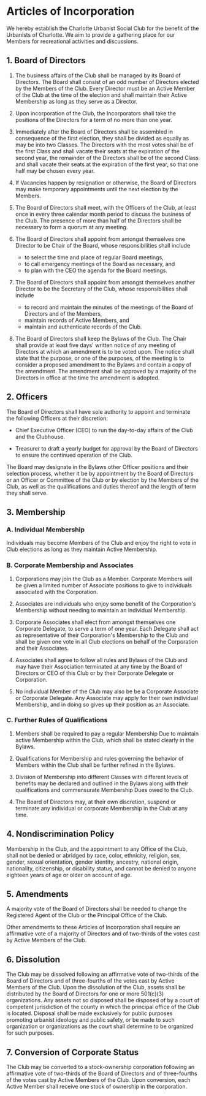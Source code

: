 # Articles of Incorporation

We hereby establish the Charlotte Urbanist Social Club for the benefit of the Urbanists of Charlotte.
We aim to provide a gathering place for our Members
for recreational activities and discussions.

## 1. Board of Directors

1. The business affairs of the Club shall be managed by its Board of Directors.
The Board shall consist of an odd number of Directors elected by the Members of the Club.
Every Director must be an Active Member of the Club at the time of the election and shall maintain their Active Membership as long as they serve as a Director.

1. Upon incorporation of the Club, the Incorporators shall take the positions of the Directors for a term of no more than one year.

1. Immediately after the Board of Directors shall be assembled in consequence of the first election, they shall be divided as equally as may be into two Classes.
The Directors with the most votes shall be of the first Class and shall vacate their seats at the expiration of the second year,
the remainder of the Directors shall be of the second Class and shall vacate their seats at the expiration of the first year,
so that one half may be chosen every year.

1. If Vacancies happen by resignation or otherwise, the Board of Directors may make temporary appointments until the next election by the Members.

1. The Board of Directors shall meet, with the Officers of the Club, at least once in every three calendar month period to discuss the business of the Club.
The presence of more than half of the Directors shall be necessary to form a quorum at any meeting.

1. The Board of Directors shall appoint from amongst themselves one Director to be Chair of the Board, whose responsibilities shall include
    * to select the time and place of regular Board meetings,
    * to call emergency meetings of the Board as necessary,
      and
    * to plan with the CEO the agenda for the Board meetings.

1. The Board of Directors shall appoint from amongst themselves another Director to be the Secretary of the Club, whose responsibilities shall include
    * to record and maintain the minutes of the meetings of the Board of Directors and of the Members,
    * maintain records of Active Members,
      and
    * maintain and authenticate records of the Club.

1. The Board of Directors shall keep the Bylaws of the Club.
The Chair shall provide at least five days' written notice of any meeting of Directors at which an amendment is to be voted upon.
The notice shall state that the purpose, or one of the purposes, of the meeting is to consider a proposed amendment to the Bylaws and contain a copy of the amendment.
The amendment shall be approved by a majority of the Directors in office at the time the amendment is adopted.

## 2. Officers

The Board of Directors shall have sole authority to appoint and terminate the following Officers at their discretion:

* Chief Executive Officer (CEO) to run the day-to-day affairs of the Club and the Clubhouse.

* Treasurer to draft a yearly budget for approval by the Board of Directors to ensure the continued operation of the Club.

The Board may designate in the Bylaws other Officer positions and their selection process,
whether it be by appointment by the Board of Directors or an Officer or Committee of the Club or by election by the Members of the Club,
as well as the qualifications and duties thereof
and the length of term they shall serve.

## 3. Membership

### A. Individual Membership

Individuals may become Members of the Club and enjoy the right to vote in Club elections as long as they maintain Active Membership.

### B. Corporate Membership and Associates

1. Corporations may join the Club as a Member.
Corporate Members will be given a limited number of Associate positions to give to individuals associated with the Corporation.

1. Associates are individuals who enjoy some benefit of the Corporation's Membership without needing to maintain an individual Membership.

1. Corporate Associates shall elect from amongst themselves one Corporate Delegate, to serve a term of one year.
Each Delegate shall act as representative of their Corporation's Membership to the Club and shall be given one vote in all Club elections on behalf of the Corporation and their Associates.

1. Associates shall agree to follow all rules and Bylaws of the Club
and may have their Association terminated at any time
by the Board of Directors or CEO of this Club or by their Corporate Delegate or Corporation.

1. No individual Member of the Club may also be be a Corporate Associate or Corporate Delegate.
Any Associate may apply for their own individual Membership, and in doing so gives up their position as an Associate.

### C. Further Rules of Qualifications

1. Members shall be required to pay a regular Membership Due to maintain active Membership within the Club, which shall be stated clearly in the Bylaws.

1. Qualifications for Membership and rules governing the behavior of Members within the Club shall be further refined in the Bylaws.

1. Division of Membership into different Classes with different levels of benefits may be declared and outlined in the Bylaws along with their qualifications and commensurate Membership Dues owed to the Club.

1. The Board of Directors may, at their own discretion, suspend or terminate any individual or corporate Membership in the Club at any time.

## 4. Nondiscrimination Policy

Membership in the Club, and the appointment to any Office of the Club, shall not be denied or abridged by race, color, ethnicity, religion, sex, gender, sexual orientation, gender identity, ancestry, national origin, nationality, citizenship, or disability status, and cannot be denied to anyone eighteen years of age or older on account of age.

## 5. Amendments

A majority vote of the Board of Directors shall be needed to change the Registered Agent of the Club or the Principal Office of the Club.

Other amendments to these Articles of Incorporation shall require an affirmative vote of a majority of Directors and of two-thirds of the votes cast by Active Members of the Club.

## 6. Dissolution

The Club may be dissolved following an affirmative vote of two-thirds of the Board of Directors and of three-fourths of the votes cast by Active Members of the Club.
Upon the dissolution of the Club, assets shall be distributed by the Board of Directors for one or more 501(c)(3) organizations.
Any assets not so disposed shall be disposed of by a court of competent jurisdiction of the county in which the principal office of the Club is located.
Disposal shall be made exclusively for public purposes promoting urbanist ideology and public safety, or be made to such organization or organizations as the court shall determine to be organized for such purposes.

## 7. Conversion of Corporate Status

The Club may be converted to a stock-ownership corporation following an affirmative vote of two-thirds of the Board of Directors and of three-fourths of the votes cast by Active Members of the Club.
Upon conversion, each Active Member shall receive one stock of ownership in the corporation.
